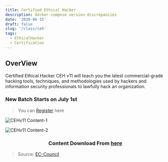 ```yaml
---
title: Certified Ethical Hacker
description: docker-compose version discrepancies
date: '2020-06-15'
draft: false
slug: '/class/ceh'
tags:
  - EthicalHacker
  - Certification
---
```


## OverView

Certified Ethical Hacker CEH v11 will teach you the latest commercial-grade hacking tools, techniques, and methodologies used by hackers and information security professionals to lawfully hack an organization.

### New Batch Starts on July 1st

> You can [Register](https://bit.ly/anir0y-v11form) here  

![CEHv11 Content-1](https://anir0y.in/assets/images/cehv11-1280x720.jpg)

![CEHv11 Content-2](https://anir0y.in/assets/images/break-the-code-3.webp)

<center>

### Content Download From [here](https://anir0y.in/pdf/CEH-Exam-Blueprint-v4.0.pdf)

</center>

> Source: [EC-Council](https://www.eccouncil.org/programs/certified-ethical-hacker-ceh/)
